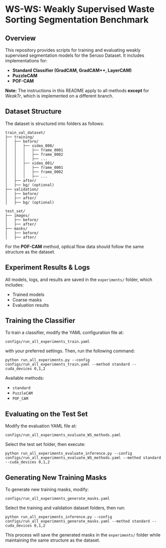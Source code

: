 # WS-WS: Weakly Supervised Waste Sorting Segmentation Benchmark

## Overview
This repository provides scripts for training and evaluating weakly supervised segmentation models for the Seruso Dataset. It includes implementations for:
- **Standard Classifier (GradCAM, GradCAM++, LayerCAM)**
- **PuzzleCAM**
- **POF-CAM**

**Note:** The instructions in this README apply to all methods **except** for *WeakTr*, which is implemented on a different branch.

## Dataset Structure
The dataset is structured into folders as follows:

```
train_val_dataset/
├── training/
│   ├── before/
│   │   ├── video_000/
│   │   │   ├── frame_0001
│   │   │   ├── frame_0002
│   │   │   ├── ...
│   │   ├── video_001/
│   │   │   ├── frame_0001
│   │   │   ├── frame_0002
│   │   │   ├── ...
│   ├── after/
│   ├── bg/ (optional)
├── validation/
│   ├── before/
│   ├── after/
│   ├── bg/ (optional)

test_set/
├── images/
│   ├── before/
│   ├── after/
├── masks/
│   ├── before/
│   ├── after/
```

For the **POF-CAM** method, optical flow data should follow the same structure as the dataset.

## Experiment Results & Logs
All models, logs, and results are saved in the `experiments/` folder, which includes:
- Trained models
- Coarse masks
- Evaluation results

## Training the Classifier
To train a classifier, modify the YAML configuration file at:
```
configs/run_all_experiments_train.yaml
```
with your preferred settings. Then, run the following command:

```
python run_all_experiments.py --config configs/run_all_experiments_train.yaml --method standard --cuda_devices 0,1,2
```

Available methods:
- `standard`
- `PuzzleCAM`
- `POF_CAM`

## Evaluating on the Test Set
Modify the evaluation YAML file at:
```
configs/run_all_experiments_evaluate_WS_methods.yaml
```
Select the test set folder, then execute:

```
python run_all_experiments_evaluate_inference.py --config configs/run_all_experiments_evaluate_WS_methods.yaml --method standard --cuda_devices 0,1,2
```

## Generating New Training Masks
To generate new training masks, modify:
```
configs/run_all_experiments_generate_masks.yaml
```
Select the training and validation dataset folders, then run:

```
python run_all_experiments_inference.py --config configs/run_all_experiments_generate_masks.yaml --method standard --cuda_devices 0,1,2
```

This process will save the generated masks in the `experiments/` folder while maintaining the same structure as the dataset.

